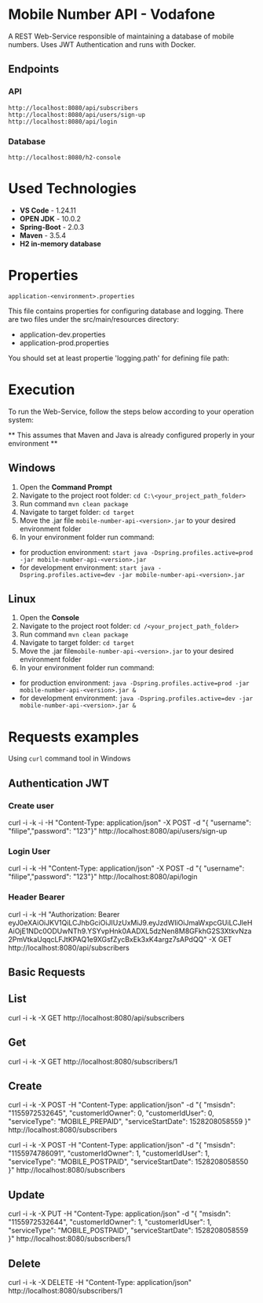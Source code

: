 # Mobile Number API - Vodafone

A REST Web-Service responsible of maintaining a database of mobile numbers. Uses JWT Authentication and runs with Docker.

## Endpoints

### API
`http://localhost:8080/api/subscribers`
`http://localhost:8080/api/users/sign-up`
`http://localhost:8080/api/login`

### Database
`http://localhost:8080/h2-console`

# Used Technologies

- **VS Code** - 1.24.11
- **OPEN JDK** - 10.0.2
- **Spring-Boot** - 2.0.3
- **Maven** - 3.5.4
- **H2 in-memory database** 

# Properties 

`application-<environment>.properties`

This file contains properties for configuring database and logging. There are two files under the src/main/resources directory:

- application-dev.properties
- application-prod.properties

You should set at least propertie 'logging.path' for defining file path:

# Execution

To run the Web-Service, follow the steps below according to your operation system:

** This assumes that Maven and Java is already configured properly in your environment **

## Windows
1. Open the  **Command Prompt**
2. Navigate to the project root folder: `cd C:\<your_project_path_folder>`
3. Run command `mvn clean package`
4. Navigate to target folder: `cd target`
5. Move the .jar file `mobile-number-api-<version>.jar` to your desired environment folder
6. In your environment folder run command:
- for production environment:
`start java -Dspring.profiles.active=prod -jar mobile-number-api-<version>.jar`
- for development environment:
`start java -Dspring.profiles.active=dev -jar mobile-number-api-<version>.jar`


## Linux
1. Open the  **Console**
2. Navigate to the project root folder: `cd /<your_project_path_folder>`
3. Run command `mvn clean package`
4. Navigate to target folder: `cd target`
5. Move the .jar file`mobile-number-api-<version>.jar` to your desired environment folder
6. In your environment folder run command:
- for production environment:
`java -Dspring.profiles.active=prod -jar mobile-number-api-<version>.jar &`
- for development environment:
`java -Dspring.profiles.active=dev -jar mobile-number-api-<version>.jar &`

# Requests examples

Using `curl` command tool in Windows

##  Authentication JWT

### Create user
curl -i -k -i -H "Content-Type: application/json" -X POST -d "{ \"username\": \"filipe\",\"password\": \"123\"}" http://localhost:8080/api/users/sign-up

### Login User
curl -i -k -H "Content-Type: application/json" -X POST -d "{ \"username\": \"filipe\",\"password\": \"123\"}" http://localhost:8080/api/login

### Header Bearer
curl -i -k -H "Authorization: Bearer eyJ0eXAiOiJKV1QiLCJhbGciOiJIUzUxMiJ9.eyJzdWIiOiJmaWxpcGUiLCJleHAiOjE1NDc0ODUwNTh9.YSYvpHnk0AADXL5dzNen8M8GFkhG2S3XtkvNza2PmVtkaUqqcLFJtKPAQ1e9XGsfZycBxEk3xK4argz7sAPdQQ" -X GET http://localhost:8080/api/subscribers


##  Basic Requests

## List
curl -i -k -X GET http://localhost:8080/api/subscribers

## Get
curl -i -k -X GET http://localhost:8080/subscribers/1

## Create
curl -i -k -X POST -H "Content-Type: application/json" -d "{ \"msisdn\": \"1155972532645\", \"customerIdOwner\": 0, \"customerIdUser\": 0,  \"serviceType\": \"MOBILE_PREPAID\", \"serviceStartDate\": 1528208058559 }" http://localhost:8080/subscribers

curl -i -k -X POST -H "Content-Type: application/json" -d "{ \"msisdn\": \"1155974786091\", \"customerIdOwner\": 1, \"customerIdUser\": 1,  \"serviceType\": \"MOBILE_POSTPAID\", \"serviceStartDate\": 1528208058550 }" http://localhost:8080/subscribers

## Update
curl -i -k -X PUT -H "Content-Type: application/json" -d "{ \"msisdn\": \"1155972532644\", \"customerIdOwner\": 1, \"customerIdUser\": 1,  \"serviceType\": \"MOBILE_POSTPAID\", \"serviceStartDate\": 1528208058559 }" http://localhost:8080/subscribers/1

## Delete
curl -i -k -X DELETE -H "Content-Type: application/json" http://localhost:8080/subscribers/1





